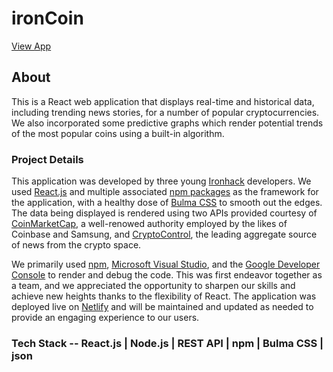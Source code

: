 # ironCoin
[View App](https://ironcoin-crypto.com)

## About
This is a React web application that displays real-time and historical data, including trending news stories, for a number of popular cryptocurrencies. We also incorporated some predictive graphs which render potential trends of the most popular coins using a built-in algorithm.

### Project Details
This application was developed by three young [Ironhack](https://www.ironhack.com) developers. We used [React.js](https://reactjs.org/) and multiple associated [npm packages](http://npmjs.com) as the framework for the application, with a healthy dose of [Bulma CSS](https://bulma.io/) to smooth out the edges. The data being displayed is rendered using two APIs provided courtesy of [CoinMarketCap](https://coinmarketcap.com/api/), a well-renowed authority employed by the likes of Coinbase and Samsung, and [CryptoControl](https://cryptocontrol.io/en/developers/apis), the leading aggregate source of news from the crypto space. 

We primarily used [npm](http://npmjs.com), [Microsoft Visual Studio](https://code.visualstudio.com), and the [Google Developer Console](https://console.developers.google.com) to render and debug the code. This was first endeavor together as a team, and we appreciated the opportunity to sharpen our skills and achieve new heights thanks to the flexibility of React. The application was deployed live on [Netlify](https://www.netlify.com) and will be maintained and updated as needed to provide an engaging experience to our users.

### Tech Stack -- React.js | Node.js | REST API | npm | Bulma CSS | json 
